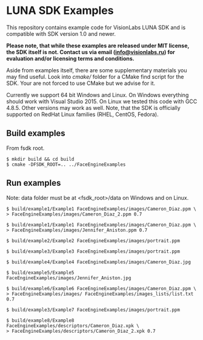 # LUNA SDK Examples
This repository contains example code for VisionLabs LUNA SDK and is compatible
with SDK version 1.0 and newer.

**Please note, that while these examples are released under MIT license, the SDK itself is not.
Contact us via email (info@visionlabs.ru) for evaluation and/or licensing terms and conditions.**

Aside from examples itself, there are some supplementary materials you may find useful.
Look into *cmake/* folder for a CMake find script for the SDK. Your are not forced to use
CMake but we advise for it.

Currently we support 64 bit Windows and Linux. On Windows everything should work with
Visual Studio 2015. On Linux we tested this code with GCC 4.8.5.
Other versions may work as well. Note, that the SDK is officially supported on RedHat
Linux families (RHEL, CentOS, Fedora).

## Build examples
From fsdk root.
```
$ mkdir build && cd build
$ cmake -DFSDK_ROOT=.. ../FaceEngineExamples
```

## Run examples
Note: data folder must be at <fsdk_root>/data on Windows and on Linux.
```
$ build/example1/Example1 FaceEngineExamples/images/Cameron_Diaz.ppm \
> FaceEngineExamples/images/Cameron_Diaz_2.ppm 0.7

$ build/example1/Example1 FaceEngineExamples/images/Cameron_Diaz.ppm \
> FaceEngineExamples/images/Jennifer_Aniston.ppm 0.7

$ build/example2/Example2 FaceEngineExamples/images/portrait.ppm

$ build/example3/Example3 FaceEngineExamples/images/portrait.ppm

$ build/example4/Example4 FaceEngineExamples/images/Cameron_Diaz.jpg

$ build/example5/Example5 FaceEngineExamples/images/Jennifer_Aniston.jpg

$ build/example6/Example6 FaceEngineExamples/images/Cameron_Diaz.ppm \
> FaceEngineExamples/images/ FaceEngineExamples/images_lists/list.txt 0.7

$ build/example3/Example7 FaceEngineExamples/images/portrait.ppm

$ build/example8/Example8 FaceEngineExamples/descriptors/Cameron_Diaz.xpk \
> FaceEngineExamples/descriptors/Cameron_Diaz_2.xpk 0.7
```
